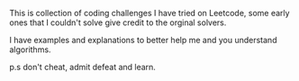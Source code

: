This is collection of coding challenges I have tried on Leetcode, some early ones that I couldn't solve give credit to the orginal solvers.

I have examples and explanations to better help me and you understand algorithms.

p.s don't cheat, admit defeat and learn.